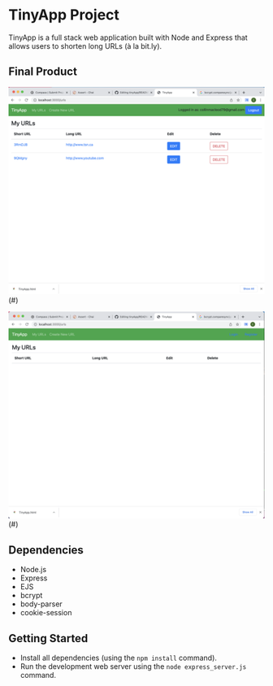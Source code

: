 # TinyApp Project

TinyApp is a full stack web application built with Node and Express that allows users to shorten long URLs (à la bit.ly).

## Final Product

!["Only a users url links will be displayed "](https://github.com/cdmac94/tinyApp/blob/master/docs/Urls-Logged-in.png)(#)



!["Urls will not be displayed if not logged in."](https://github.com/cdmac94/tinyApp/blob/master/docs/Urls-Not-Logged-in.png)(#)


## Dependencies

- Node.js
- Express
- EJS
- bcrypt
- body-parser
- cookie-session

## Getting Started

- Install all dependencies (using the `npm install` command).
- Run the development web server using the `node express_server.js` command.
